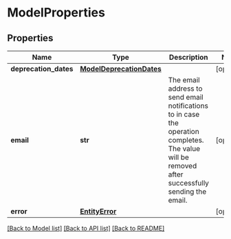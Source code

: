 # ModelProperties

## Properties
Name | Type | Description | Notes
------------ | ------------- | ------------- | -------------
**deprecation_dates** | [**ModelDeprecationDates**](ModelDeprecationDates.md) |  | [optional] 
**email** | **str** | The email address to send email notifications to in case the operation completes.  The value will be removed after successfully sending the email. | [optional] 
**error** | [**EntityError**](EntityError.md) |  | [optional] 

[[Back to Model list]](../README.md#documentation-for-models) [[Back to API list]](../README.md#documentation-for-api-endpoints) [[Back to README]](../README.md)


